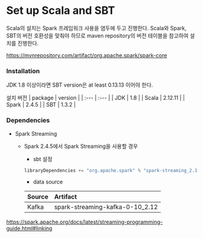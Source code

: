 # Set up Scala and SBT

Scala의 설치는 Spark 프레임워크 사용을 염두에 두고 진행한다.
Scala와 Spark, SBT의 버전 호환성을 맞춰야 하므로 maven repository의 버전 테이블을 참고하여 설치를 진행한다.

https://mvnrepository.com/artifact/org.apache.spark/spark-core

### Installation
JDK 1.8 이상이라면 SBT version은 at least 0.13.13 이어야 한다.

설치 버전
| package | version |
| :--- | :--- |
| JDK | 1.8 |
| Scala | 2.12.11 |
| Spark | 2.4.5 |
| SBT | 1.3.2 |


### Dependencies

- Spark Streaming
  - Spark 2.4.5에서 Spark Streaming을 사용할 경우
    - sbt 설정
    ```scala
    libraryDependencies += "org.apache.spark" % "spark-streaming_2.12" % "2.4.5" % "provided"
    ```
    - data source
    
    | Source | Artifact |
    | :--- | :--- |
    | Kafka | spark-streaming-kafka-0-10_2.12|

https://spark.apache.org/docs/latest/streaming-programming-guide.html#linking
